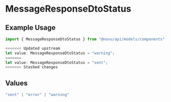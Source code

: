 # MessageResponseDtoStatus

## Example Usage

```typescript
import { MessageResponseDtoStatus } from "@novu/api/models/components";

<<<<<<< Updated upstream
let value: MessageResponseDtoStatus = "warning";
=======
let value: MessageResponseDtoStatus = "sent";
>>>>>>> Stashed changes
```

## Values

```typescript
"sent" | "error" | "warning"
```